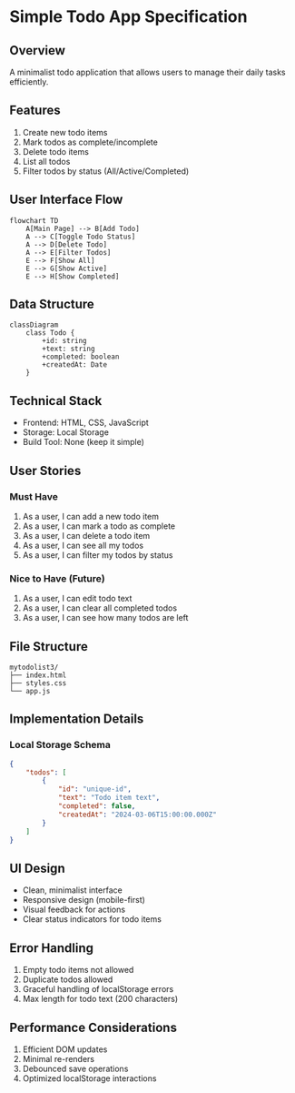 # Simple Todo App Specification

## Overview
A minimalist todo application that allows users to manage their daily tasks efficiently.

## Features
1. Create new todo items
2. Mark todos as complete/incomplete
3. Delete todo items
4. List all todos
5. Filter todos by status (All/Active/Completed)

## User Interface Flow

```mermaid
flowchart TD
    A[Main Page] --> B[Add Todo]
    A --> C[Toggle Todo Status]
    A --> D[Delete Todo]
    A --> E[Filter Todos]
    E --> F[Show All]
    E --> G[Show Active]
    E --> H[Show Completed]
```

## Data Structure

```mermaid
classDiagram
    class Todo {
        +id: string
        +text: string
        +completed: boolean
        +createdAt: Date
    }
```

## Technical Stack
- Frontend: HTML, CSS, JavaScript
- Storage: Local Storage
- Build Tool: None (keep it simple)

## User Stories

### Must Have
1. As a user, I can add a new todo item
2. As a user, I can mark a todo as complete
3. As a user, I can delete a todo item
4. As a user, I can see all my todos
5. As a user, I can filter my todos by status

### Nice to Have (Future)
1. As a user, I can edit todo text
2. As a user, I can clear all completed todos
3. As a user, I can see how many todos are left

## File Structure
```
mytodolist3/
├── index.html
├── styles.css
└── app.js
```

## Implementation Details

### Local Storage Schema
```json
{
    "todos": [
        {
            "id": "unique-id",
            "text": "Todo item text",
            "completed": false,
            "createdAt": "2024-03-06T15:00:00.000Z"
        }
    ]
}
```

## UI Design
- Clean, minimalist interface
- Responsive design (mobile-first)
- Visual feedback for actions
- Clear status indicators for todo items

## Error Handling
1. Empty todo items not allowed
2. Duplicate todos allowed
3. Graceful handling of localStorage errors
4. Max length for todo text (200 characters)

## Performance Considerations
1. Efficient DOM updates
2. Minimal re-renders
3. Debounced save operations
4. Optimized localStorage interactions